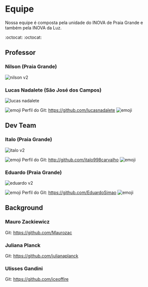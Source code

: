 # Equipe 
Nossa equipe é composta pela unidade do INOVA de Praia Grande e também pela INOVA da Luz.

:octocat: :octocat: 

## Professor

### Nilson (Praia Grande)

![nilson v2](https://user-images.githubusercontent.com/43144590/45499829-8537df00-b753-11e8-83e8-900e9230c344.png)

### Lucas Nadalete (São José dos Campos)

![lucas nadalete](https://user-images.githubusercontent.com/43144590/45556819-8c71f200-b812-11e8-89a5-843f2fdc0a28.png)

![emoji](https://user-images.githubusercontent.com/43144590/45427147-87773c00-b674-11e8-8d7b-5b8ed22e11ff.png)
Perfil do Git: https://github.com/lucasnadalete
![emoji](https://user-images.githubusercontent.com/43144590/45427147-87773c00-b674-11e8-8d7b-5b8ed22e11ff.png)

## Dev Team

### Italo (Praia Grande)

![italo v2](https://user-images.githubusercontent.com/43144590/45499824-8537df00-b753-11e8-8732-6bbbc5ffeeb3.png)

![emoji](https://user-images.githubusercontent.com/43144590/45427147-87773c00-b674-11e8-8d7b-5b8ed22e11ff.png)
Perfil do Git: http://github.com/italo998carvalho
![emoji](https://user-images.githubusercontent.com/43144590/45427147-87773c00-b674-11e8-8d7b-5b8ed22e11ff.png)



### Eduardo (Praia Grande)

![eduardo v2](https://user-images.githubusercontent.com/43144590/45499822-849f4880-b753-11e8-818d-7dbd143296e4.png)

![emoji](https://user-images.githubusercontent.com/43144590/45427147-87773c00-b674-11e8-8d7b-5b8ed22e11ff.png)
Perfil do Git: https://github.com/EduardoSimao
![emoji](https://user-images.githubusercontent.com/43144590/45427147-87773c00-b674-11e8-8d7b-5b8ed22e11ff.png)

## Background

### Mauro Zackiewicz

Git: https://github.com/Maurozac

### Juliana Planck

Git: https://github.com/julianaplanck

### Ulisses Gandini

Git: https://github.com/iceoffire
